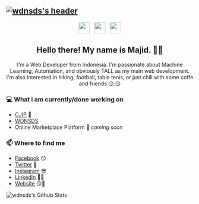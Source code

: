 ## [![wdnsds's header](https://github.com/wdnsds/wdnsds/blob/main/images/me%20long.png)](https://wdnsds.com)

<p align='center'>
<a href="https://twitter.com/MajidRifqi"><img height="30" src="https://github.com/stephenajulu/WaylonWalker/blob/main/icon/twitter.png?raw=true"></a>&nbsp;&nbsp;
<a href="https://www.instagram.com/rifqi.majid/"><img height="30" src="https://github.com/stephenajulu/WaylonWalker/blob/main/icon/instagram.jpg?raw=true"></a>&nbsp;&nbsp;
<a href="https://www.linkedin.com/in/rifqi-majid-a73a50122/"><img height="30" src="https://github.com/stephenajulu/WaylonWalker/blob/main/icon/linkedin.png?raw=true"></a>
</p>

<h2 align="center">Hello there! My name is Majid. 👋🤓</h2>
<p align="center">I'm a Web Developer from Indonesia.
I'm passionate about Machine Learning, Automation, and obviously TALL as my main web development.
I'm also interested in hiking, football, table tenis, or just chill with some coffe and friends 😏.😏

### 💻 What i am currently/done working on
- [CJIP](https://cjip.jatengprov.go.id)  🚀
- [WDNSDS](https://wdnsds.com)
- Online Marketplace Platform  🚀 *coming soon*

### 📫 Where to find me
- [Facebook](https://facebook.com/stephenajulu) 😏
- [Twitter](https://twitter.com/MajidRifqi) 🐤
- [Instagram](https://www.instagram.com/rifqi.majid/) 😎
- [LinkedIn](https://www.linkedin.com/in/rifqi-majid-a73a50122/) 👨💼
- [Website](https://wdnsds.com) 😏🔗

![wdnsds's Github Stats](https://github-readme-stats.vercel.app/api?username=wdnsds&show_icons=true&theme=radical)
